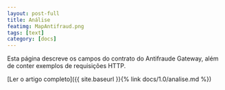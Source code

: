 ```yaml
---
layout: post-full
title: Análise
featimg: MapAntifraud.png
tags: [text]
category: [docs]
---
```


Esta página descreve os campos do contrato do Antifraude Gateway, além de conter exemplos de requisições HTTP.

[Ler o artigo completo]({{ site.baseurl }}{% link docs/1.0/analise.md %})  
